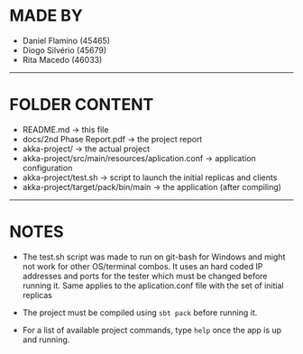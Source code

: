 # MADE BY #

* Daniel Flamino (45465)
* Diogo Silvério (45679)
* Rita Macedo (46033)

--------------------------------------------------------------------------------

# FOLDER CONTENT #

* README.md -> this file
* docs/2nd Phase Report.pdf -> the project report
* akka-project/ -> the actual project
* akka-project/src/main/resources/aplication.conf -> application configuration
* akka-project/test.sh -> script to launch the initial replicas and clients
* akka-project/target/pack/bin/main -> the application (after compiling)

--------------------------------------------------------------------------------

# NOTES #

* The test.sh script was made to run on git-bash for Windows and might not work
for other OS/terminal combos. It uses an hard coded IP addresses and ports for
the tester which must be changed before running it. Same applies to the 
aplication.conf file with the set of initial replicas

* The project must be compiled using `sbt pack` before running it.

* For a list of available project commands, type `help` once the app is up and
running.
